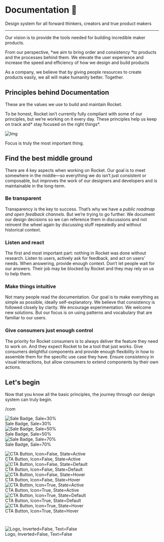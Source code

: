 
# Documentation 🚀

Design system for all forward thinkers, creators and true product makers

---

Our vision is to provide the tools needed for building incredible maker products.

From our perspective, *we aim to bring order and consistency *to products and the processes behind them. We elevate the user experience and increase the speed and efficiency of how we design and build products

As a company, we believe that by giving people resources to create products easily, we all will make humanity better. Together.

## Principles behind Documentation

These are the values we use to build and maintain Rocket.

To be honest, Rocket isn’t currently fully compliant with some of our principles, but we’re working on it every day. These principles help us keep on track and* stay focused on the right things*.

![Img](https://studio-assets.supernova.io/design-systems/14533/9289758a-6300-472a-bbc6-a57098081abf.jpeg?Expires=1990828800&Policy=eyJTdGF0ZW1lbnQiOlt7IlJlc291cmNlIjoiaHR0cHM6Ly9zdHVkaW8tYXNzZXRzLnN1cGVybm92YS5pby9kZXNpZ24tc3lzdGVtcy8xNDUzMy85Mjg5NzU4YS02MzAwLTQ3MmEtYmJjNi1hNTcwOTgwODFhYmYuanBlZyIsIkNvbmRpdGlvbiI6eyJEYXRlTGVzc1RoYW4iOnsiQVdTOkVwb2NoVGltZSI6MTk5MDgyODgwMH19fV19&Signature=E9DL6D-ZtS~4qaH18y5tnHC4gtpQUzZb85NmDFMuezn~MaWHPSumzBv6tXkxGqSgGyKh~9FaYnbfHkcJhU~4F~jdbuY70gbRxUpvnBtyCpz8o0mci-d2A9WoIZ3RGl11izD3c2WMfUaKhSaFlUw8cTGP-9vrqeUi58O2P4zYT9eAeyvOIFzQXgIgljhxiB9mIVU5a4j1vDL8ntJpagEZukKRskOgMrrB4LNQ-nRsvXFF7W5C5EkdoZPZf4jFxcQu2Yj6M9-bqNBXubYMsYYhEXqvqUOAnYVaE59E5PSSe43HKv2gp1ajSJ3ttHtTtCITO8Vyfh1FoTl03Z18ki8iZg__&Key-Pair-Id=APKAJGK34LCCAUR7N6LA)

Focus is truly the most important thing.

## Find the best middle ground

There are 4 key aspects when working on Rocket. Our goal is to meet somewhere in the middle—so everything we do isn’t just consistent or composable, but improves the work of our designers and developers and is maintainable in the long-term.

### Be transparent

Transparency is the key to success. That’s why we have a *public roadmap and open feedback channels*. But we’re trying to go further. We document our design decisions so we can reference them in discussions and not reinvent the wheel again by discussing stuff repeatedly and without historical context.

### Listen and react

The first and most important part: nothing in Rocket was done without research. Listen to users, actively ask for feedback, and act on users’ needs. When answering, provide enough context. Don’t let people wait for our answers. Their job may be blocked by Rocket and they may rely on us to help them.

### Make things intuitive

Not many people read the documentation. Our goal is to make everything as simple as possible, ideally self-explanatory. We believe that consistency is followed closely by clarity. We encourage experimentation. We welcome new solutions. But our focus is on using patterns and vocabulary that are familiar to our users.

### Give consumers just enough control

The priority for Rocket consumers is to always deliver the feature they need to work on. And they expect Rocket to be a tool that just works. Give consumers delightful components and provide enough flexibility in how to assemble them for the specific use case they have. Ensure consistency in visual interactions, but allow consumers to extend components by their own actions.

## Let's begin

Now that you know all the basic principles, the journey through our design system can truly begin.

/com

  
![Sale Badge, Sale=30%](https://studio-assets.supernova.io/design-systems/14533/bebb97d6-9d21-4623-991b-6c9206435043.png?Expires=1990828800&Policy=eyJTdGF0ZW1lbnQiOlt7IlJlc291cmNlIjoiaHR0cHM6Ly9zdHVkaW8tYXNzZXRzLnN1cGVybm92YS5pby9kZXNpZ24tc3lzdGVtcy8xNDUzMy9iZWJiOTdkNi05ZDIxLTQ2MjMtOTkxYi02YzkyMDY0MzUwNDMucG5nIiwiQ29uZGl0aW9uIjp7IkRhdGVMZXNzVGhhbiI6eyJBV1M6RXBvY2hUaW1lIjoxOTkwODI4ODAwfX19XX0_&Signature=c2z3U0k2uWn9H3RmPlvk8KZpAhK9t36IOi9XsLnPeuTfbBp1-M657TqcEm4VHtKmHDX9P2YbLZqvA-dXIR88ObHUwosLrlr51oejqe4~KWoS~sTU~WcxJcHSMIEZ6jc2~Ef1t8cfpeXG4JC3Ybw14RinnS4m4cJDOHYgGWNEVVcNYa2pH65OV81mWJBSpTOrBfOCeBDlIKM2Hjwf0PXtPAf6Naq3zLoawKvvf2AAUyOuC2D1c7TdCH8jJXXcDmQ24-jgmX6l4Cu4ZrAEkaHBbEbzxKMXe9cxG5E-goDThiRVBtSR3JSWP3hrwoxKZvTFdt-tWgaLU~5hvN9CqsavMA__&Key-Pair-Id=APKAJGK34LCCAUR7N6LA)  
Sale Badge, Sale=30%  
![Sale Badge, Sale=50%](https://studio-assets.supernova.io/design-systems/14533/10e39e8c-ee92-48b0-a5af-af265f2f8f80.png?Expires=1990828800&Policy=eyJTdGF0ZW1lbnQiOlt7IlJlc291cmNlIjoiaHR0cHM6Ly9zdHVkaW8tYXNzZXRzLnN1cGVybm92YS5pby9kZXNpZ24tc3lzdGVtcy8xNDUzMy8xMGUzOWU4Yy1lZTkyLTQ4YjAtYTVhZi1hZjI2NWYyZjhmODAucG5nIiwiQ29uZGl0aW9uIjp7IkRhdGVMZXNzVGhhbiI6eyJBV1M6RXBvY2hUaW1lIjoxOTkwODI4ODAwfX19XX0_&Signature=OB2-4tm-3Ae8udy6KITu6qJcmHKnEDKcBZSlHxu16F9uHLzkB2UwIoBUdF7QpPGk51hPUjSLa9jlpcNtjnbij8G0X1HO08Mjb4CPp5UcizuMio17AmSy2tDL-yFLCA8lBz4TTH8VrB95kPbm0TqneVFXiyFaOI94mja3qojFeaOXPBS-2lhb~vBi9OuvBUYMBfp4SFe6t9SWlB3yJiqebRbfHb6t40WlytksKDgFtq5qVaQjLuKPVy~zA-~elj~3eXdwnNcifITZNJrfOHhx1u-NCISs558Vs12hBd~f5hHNUdV87VfTG9f3bNi6-W41O~uVjisywycaEedR09Ja8Q__&Key-Pair-Id=APKAJGK34LCCAUR7N6LA)  
Sale Badge, Sale=50%  
![Sale Badge, Sale=70%](https://studio-assets.supernova.io/design-systems/14533/7cebb26f-0e09-4f08-8cbc-a4107df26ec2.png?Expires=1990828800&Policy=eyJTdGF0ZW1lbnQiOlt7IlJlc291cmNlIjoiaHR0cHM6Ly9zdHVkaW8tYXNzZXRzLnN1cGVybm92YS5pby9kZXNpZ24tc3lzdGVtcy8xNDUzMy83Y2ViYjI2Zi0wZTA5LTRmMDgtOGNiYy1hNDEwN2RmMjZlYzIucG5nIiwiQ29uZGl0aW9uIjp7IkRhdGVMZXNzVGhhbiI6eyJBV1M6RXBvY2hUaW1lIjoxOTkwODI4ODAwfX19XX0_&Signature=dAX6qvnYTEanN2IJFSWGx2~V1dOVhlApR-bJKP5HaCF9Ok25NVVWVguOc8Ez55AlEDrmn8LqNkztn2s4Dyny~y5FKJFw3mPh6SojOdfv2vpDFnu8HNxIxm65ObMBApKIf7TjMRntdOWybNuP25DgvNXyGaZoAgMrm~k~D6qjHUpPvgQwMZr4k5FSf2a-lLymd9BJ6-NSgj8Ff-~pEUmbS97V5zCbkPB1UyRUwQZdtF0~JYltK40szMzm6krqxtorL9omt9B1MoTjUxMbd4~GDSVrNGVDyeh7jYIeqrt1SLd3FfUs2kRHc4banmKKZHRj4Uk8MEMCg-EWVBuEuGcDuw__&Key-Pair-Id=APKAJGK34LCCAUR7N6LA)  
Sale Badge, Sale=70%  


  
![CTA Button, Icon=False, State=Active](https://studio-assets.supernova.io/design-systems/14533/abcfd19c-b78f-460c-ba4b-a4983c34dba1.png?Expires=1990828800&Policy=eyJTdGF0ZW1lbnQiOlt7IlJlc291cmNlIjoiaHR0cHM6Ly9zdHVkaW8tYXNzZXRzLnN1cGVybm92YS5pby9kZXNpZ24tc3lzdGVtcy8xNDUzMy9hYmNmZDE5Yy1iNzhmLTQ2MGMtYmE0Yi1hNDk4M2MzNGRiYTEucG5nIiwiQ29uZGl0aW9uIjp7IkRhdGVMZXNzVGhhbiI6eyJBV1M6RXBvY2hUaW1lIjoxOTkwODI4ODAwfX19XX0_&Signature=Ll8lFT6UeuR8E2dUlmaV2~-ifJ1uF-syXPpaZZgdX4V3e-hzbi9~KAOfovFIVm4xy06F5Xbq02eQ6EzEBVXWFI6XYUiFyC-ujEiMot3ueqSt~j~3k~d9Xd5t3cbLamPZ688W9oWXcNP2mCNaNh1WNcjm1nuQQJ2wFK~1p5CU1s2YECZlajthRPPBcX6qAB2mgDHri8Ox0JjtV4R6~vCmxvUPWdn1sFIOaifQolaJWta5-jdf3wlPuhEMwMluJTgyYNt9gOPyLmNA-mrV81mFIqKqPKZNRzKTXAZ07~0sZWospr02SK4Pj0aa~cKeG63hJ9nUtwVgEYODeO3KCnC0Lg__&Key-Pair-Id=APKAJGK34LCCAUR7N6LA)  
CTA Button, Icon=False, State=Active  
![CTA Button, Icon=False, State=Default](https://studio-assets.supernova.io/design-systems/14533/ea962161-1b27-45aa-b935-80356f3cf07e.png?Expires=1990828800&Policy=eyJTdGF0ZW1lbnQiOlt7IlJlc291cmNlIjoiaHR0cHM6Ly9zdHVkaW8tYXNzZXRzLnN1cGVybm92YS5pby9kZXNpZ24tc3lzdGVtcy8xNDUzMy9lYTk2MjE2MS0xYjI3LTQ1YWEtYjkzNS04MDM1NmYzY2YwN2UucG5nIiwiQ29uZGl0aW9uIjp7IkRhdGVMZXNzVGhhbiI6eyJBV1M6RXBvY2hUaW1lIjoxOTkwODI4ODAwfX19XX0_&Signature=ldAa7H9bpa5zkA6qPfpZi~fQs~lX~9d2v5ZCsVK9sLdgZ98gnryiBcOVS7wdx8I24f~RQs1JgogVq25vpXMuxSqDYLe6049NZ9HH3Mkkod2BuZscpPodnnxURNwM1uGaJJ3kzTXtDMxEPQmR9avLNMeNE81WyUz38NL5D0UelbOmpxXPmx9oIm7ghrMfDYg9jNWp7GAi9iaQhJ5QSbhMY3WrSn7AS-OIJOze~Xke3sSZCfiZg1eUWKNOoN79rZaQDYMiTX1zdAlnwZp58kIBBt-b0kj2v~Ib0wSj4BxWMq0sje~~5ZbRUpCghTFx7Tu4w5so9qTFsGKASO14racSog__&Key-Pair-Id=APKAJGK34LCCAUR7N6LA)  
CTA Button, Icon=False, State=Default  
![CTA Button, Icon=False, State=Hover](https://studio-assets.supernova.io/design-systems/14533/db87d7dd-2191-44f4-a264-8c5b780c4eb3.png?Expires=1990828800&Policy=eyJTdGF0ZW1lbnQiOlt7IlJlc291cmNlIjoiaHR0cHM6Ly9zdHVkaW8tYXNzZXRzLnN1cGVybm92YS5pby9kZXNpZ24tc3lzdGVtcy8xNDUzMy9kYjg3ZDdkZC0yMTkxLTQ0ZjQtYTI2NC04YzViNzgwYzRlYjMucG5nIiwiQ29uZGl0aW9uIjp7IkRhdGVMZXNzVGhhbiI6eyJBV1M6RXBvY2hUaW1lIjoxOTkwODI4ODAwfX19XX0_&Signature=h2iP3HJ7w3S1d-IscOTtFu7i0ZSnAIqHdXZuraGCnDarlXgFYfoJYG4Ey61aWMJQJ0bJFSr3lKeiR-Pk~qSHaiahP8zrYSHY655TkLTGxxOK1ZTDLVYYjpKC8H6-7NL18jJLuPVqtlSTH89JrLpg9ecZqMLwsdg5c5QwO-IvUXppEc9OxSm8tz3mw7N6f330P~xzg4QuFSv~EXkk4xEC6uZ87~MWnLJFKO~hRjCqRJrwF9hoUOx~Bkvd1EcZGiPqGbljr2Pulv-rJTAsEUIoUhidCk~B4i6mXyhzE251gEjf1lqZwKOSooPjdgjZyoB8Ov~nxzDuIbVPAeiQeNwpXg__&Key-Pair-Id=APKAJGK34LCCAUR7N6LA)  
CTA Button, Icon=False, State=Hover  
![CTA Button, Icon=True, State=Active](https://studio-assets.supernova.io/design-systems/14533/5f81083c-7b46-4211-93ae-eb5163bb2362.png?Expires=1990828800&Policy=eyJTdGF0ZW1lbnQiOlt7IlJlc291cmNlIjoiaHR0cHM6Ly9zdHVkaW8tYXNzZXRzLnN1cGVybm92YS5pby9kZXNpZ24tc3lzdGVtcy8xNDUzMy81ZjgxMDgzYy03YjQ2LTQyMTEtOTNhZS1lYjUxNjNiYjIzNjIucG5nIiwiQ29uZGl0aW9uIjp7IkRhdGVMZXNzVGhhbiI6eyJBV1M6RXBvY2hUaW1lIjoxOTkwODI4ODAwfX19XX0_&Signature=aw~rUoRtYZL0Ini~AK6dDP4Cf3FUwdPvDVivbEuz6QFoVSXVzJaE~xqO0SdnoRzXoTWQE1seJ676q2uDu76ibn9OlhR8zCPilT1BAe8Vwms6eB365h6g8LVsiyR2nwJ3RF71x8sQdzC3kR6F8h0X-6NGU7Nl-AxIqJFWn2fZZv5O47Jm5y1Xm0TUcCCizIReuJX2QBzlcfQ-Jp3eD43oZFNuEy0y2po3wZPETCueRrBjoVlUcuyUn4Le0kzETypqlBOrc4QhcAYCBOstfnhgFGQN6k~yZkxLBW96Gu1~JgqcXix~UcpOb3kySlOJOLbmouiSzlH~nqXb15VV4EqtAg__&Key-Pair-Id=APKAJGK34LCCAUR7N6LA)  
CTA Button, Icon=True, State=Active  
![CTA Button, Icon=True, State=Default](https://studio-assets.supernova.io/design-systems/14533/cc77e5a3-4d0c-4c93-9c1c-03997d85e687.png?Expires=1990828800&Policy=eyJTdGF0ZW1lbnQiOlt7IlJlc291cmNlIjoiaHR0cHM6Ly9zdHVkaW8tYXNzZXRzLnN1cGVybm92YS5pby9kZXNpZ24tc3lzdGVtcy8xNDUzMy9jYzc3ZTVhMy00ZDBjLTRjOTMtOWMxYy0wMzk5N2Q4NWU2ODcucG5nIiwiQ29uZGl0aW9uIjp7IkRhdGVMZXNzVGhhbiI6eyJBV1M6RXBvY2hUaW1lIjoxOTkwODI4ODAwfX19XX0_&Signature=HllkZoZgtqitcK3oKIX5s58dt1cpB9TqrAWkpGwKx9lwh-7UU6NF-YkBwOhUQw74swBijhGNktQWtGfxMmzs4aod4-1~Bd1PYBqLc4TElAulAJLTdyXUPLOC64sgiO6BEBtX8lPOLxq6rdJUlTSjxD4topluNn4WNDuh7UsdadDl5vu4Wu~jcW-zAzsn1ND47tG6K~dBwbp48OSUNk3HSKqQzmIg~CpzkUN-RMqF4MuOo9VFMQUYcQAsqU5IFoUyzYrYxOjcpxWjFDG4EjbOW8EzLlOIUp8qL719f8c7RSxuwuhHIRW-fhKal3J9GSesmtZZEvGIlL4NLxr0XC9TwA__&Key-Pair-Id=APKAJGK34LCCAUR7N6LA)  
CTA Button, Icon=True, State=Default  
![CTA Button, Icon=True, State=Hover](https://studio-assets.supernova.io/design-systems/14533/2bfbe504-8044-4eb6-be78-8b0fae7ade29.png?Expires=1990828800&Policy=eyJTdGF0ZW1lbnQiOlt7IlJlc291cmNlIjoiaHR0cHM6Ly9zdHVkaW8tYXNzZXRzLnN1cGVybm92YS5pby9kZXNpZ24tc3lzdGVtcy8xNDUzMy8yYmZiZTUwNC04MDQ0LTRlYjYtYmU3OC04YjBmYWU3YWRlMjkucG5nIiwiQ29uZGl0aW9uIjp7IkRhdGVMZXNzVGhhbiI6eyJBV1M6RXBvY2hUaW1lIjoxOTkwODI4ODAwfX19XX0_&Signature=Jr6GRhaf6M7JH-pHpNq3TK7CrmKTX0cI3TZA0wqNbpznskxl7yfWNnXfCjv3jvibDp8V2tASPaqMcvaw5JR220azozP-XElbVYZ2vdkeKXfVpwtqI6KvQ3OZRk74-DyFf4fR53DhrGugSLNS9D4pBUlvG4Lx5lNohJl11RmbUqmXFEcYy5FIlEUltj1-HV8hw0ATpprm6Yx4BtQNLwwIBYrN1JfEC6o5YBwTsdHoOSqEDROrGBgBkRiuXB8fKHRajK4y3B5DQ3eu-FV1QLQDhkriAEu3BVjeJNiPOi8dUgE7MTwuKZW3IcSUcGd81G3bYfwx46Koax3eKS1d-Xtrvg__&Key-Pair-Id=APKAJGK34LCCAUR7N6LA)  
CTA Button, Icon=True, State=Hover  


```javascript  
  
```

  
![Logo, Inverted=False, Text=False](https://studio-assets.supernova.io/design-systems/14533/4f2108b7-0edb-47ba-b328-874ce0625d97.png?Expires=1990828800&Policy=eyJTdGF0ZW1lbnQiOlt7IlJlc291cmNlIjoiaHR0cHM6Ly9zdHVkaW8tYXNzZXRzLnN1cGVybm92YS5pby9kZXNpZ24tc3lzdGVtcy8xNDUzMy80ZjIxMDhiNy0wZWRiLTQ3YmEtYjMyOC04NzRjZTA2MjVkOTcucG5nIiwiQ29uZGl0aW9uIjp7IkRhdGVMZXNzVGhhbiI6eyJBV1M6RXBvY2hUaW1lIjoxOTkwODI4ODAwfX19XX0_&Signature=SczystHs3qZ~Bh8CQXxE8J-gOliWZo15NDuNlc7bOHdixxokMlo8CBkFo9JBoWgTvi35AVQUheJCmFFSMIjE2D1YuHKDB7iHOOpPKd0pxSoEZGRNDtvjvRtBAHLOJKcSybf42lRiuQuXGLXbViPOewK6keCsInuIyI1UZMO9Nnwaa4BIXK6SVfAFWmxICJ4DAE60QZOcLOqfL0LKK0uS9rTzvwvVp7uorPx92JDvqOE~Kb4qO5FA-U8Scvga6SFAXNjauJMrLs4g9i00~TH15bGMw8MEnp-cOle9OlCkO-VBWuL05LlOms1GwP~O4z7EK0dPIS-RxWnmd9wDkXQdDg__&Key-Pair-Id=APKAJGK34LCCAUR7N6LA)  
Logo, Inverted=False, Text=False  


  
  

